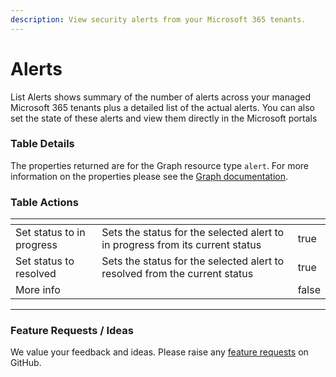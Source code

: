 ```yaml
---
description: View security alerts from your Microsoft 365 tenants.
---
```


# Alerts

List Alerts shows summary of the number of alerts across your managed Microsoft 365 tenants plus a detailed list of the actual alerts. You can also set the state of these alerts and view them directly in the Microsoft portals

### Table Details

The properties returned are for the Graph resource type `alert`. For more information on the properties please see the [Graph documentation](https://learn.microsoft.com/en-us/graph/api/resources/security-alert?view=graph-rest-1.0#properties).

### Table Actions

<table><thead><tr><th></th><th></th><th data-type="checkbox"></th></tr></thead><tbody><tr><td>Set status to in progress</td><td>Sets the status for the selected alert to in progress from its current status</td><td>true</td></tr><tr><td>Set status to resolved</td><td>Sets the status for the selected alert to resolved from the current status</td><td>true</td></tr><tr><td>More info</td><td></td><td>false</td></tr></tbody></table>

***

### Feature Requests / Ideas

We value your feedback and ideas. Please raise any [feature requests](https://github.com/KelvinTegelaar/CIPP/issues/new?assignees=\&labels=enhancement%2Cno-priority\&projects=\&template=feature.yml\&title=%5BFeature+Request%5D%3A+) on GitHub.
